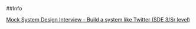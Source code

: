 ##Info

[Mock System Design Interview - Build a system like Twitter (SDE 3/Sr level)](https://www.youtube.com/watch?v=NNFymlgitJs)